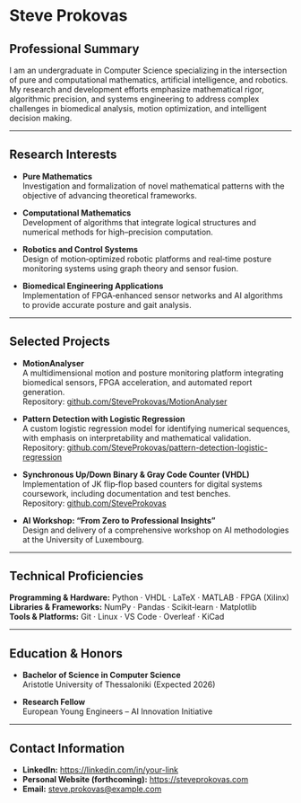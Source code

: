 # Steve Prokovas

## Professional Summary

I am an undergraduate in Computer Science specializing in the intersection of pure and computational mathematics, artificial intelligence, and robotics. My research and development efforts emphasize mathematical rigor, algorithmic precision, and systems engineering to address complex challenges in biomedical analysis, motion optimization, and intelligent decision making.

---

## Research Interests

- **Pure Mathematics**  
  Investigation and formalization of novel mathematical patterns with the objective of advancing theoretical frameworks.

- **Computational Mathematics**  
  Development of algorithms that integrate logical structures and numerical methods for high–precision computation.

- **Robotics and Control Systems**  
  Design of motion‑optimized robotic platforms and real‑time posture monitoring systems using graph theory and sensor fusion.

- **Biomedical Engineering Applications**  
  Implementation of FPGA‑enhanced sensor networks and AI algorithms to provide accurate posture and gait analysis.

---

## Selected Projects

- **MotionAnalyser**  
  A multidimensional motion and posture monitoring platform integrating biomedical sensors, FPGA acceleration, and automated report generation.  
  Repository: [github.com/SteveProkovas/MotionAnalyser](https://github.com/SteveProkovas/MotionAnalyser)

- **Pattern Detection with Logistic Regression**  
  A custom logistic regression model for identifying numerical sequences, with emphasis on interpretability and mathematical validation.  
  Repository: [github.com/SteveProkovas/pattern-detection-logistic-regression](https://github.com/SteveProkovas/pattern-detection-logistic-regression)

- **Synchronous Up/Down Binary & Gray Code Counter (VHDL)**  
  Implementation of JK flip‑flop based counters for digital systems coursework, including documentation and test benches.  
  Repository: [github.com/SteveProkovas](https://github.com/SteveProkovas)

- **AI Workshop: “From Zero to Professional Insights”**  
  Design and delivery of a comprehensive workshop on AI methodologies at the University of Luxembourg.

---

## Technical Proficiencies

**Programming & Hardware:** Python · VHDL · LaTeX · MATLAB · FPGA (Xilinx)  
**Libraries & Frameworks:** NumPy · Pandas · Scikit‑learn · Matplotlib  
**Tools & Platforms:** Git · Linux · VS Code · Overleaf · KiCad

---

## Education & Honors

- **Bachelor of Science in Computer Science**  
  Aristotle University of Thessaloniki (Expected 2026)

- **Research Fellow**  
  European Young Engineers – AI Innovation Initiative

---

## Contact Information

- **LinkedIn:** https://linkedin.com/in/your-link  
- **Personal Website (forthcoming):** https://steveprokovas.com  
- **Email:** steve.prokovas@example.com
